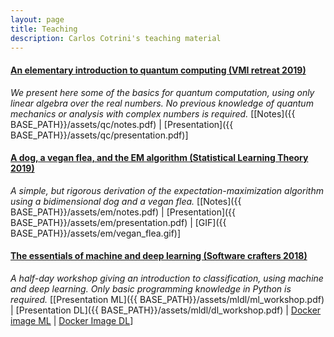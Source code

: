 ```yaml
---
layout: page
title: Teaching
description: Carlos Cotrini's teaching material
---
```


#### <u>An elementary introduction to quantum computing (VMI retreat 2019)</u>
*We present here some of the basics for quantum computation, using only linear algebra over the real numbers. No previous knowledge of quantum mechanics or analysis with complex numbers is required.*
[[Notes]({{ BASE_PATH}}/assets/qc/notes.pdf) | [Presentation]({{ BASE_PATH}}/assets/qc/presentation.pdf)]

#### <u>A dog, a vegan flea, and the EM algorithm (Statistical Learning Theory 2019)</u>
*A simple, but rigorous derivation of the expectation-maximization algorithm using a bidimensional dog and a vegan flea.*
[[Notes]({{ BASE_PATH}}/assets/em/notes.pdf) | [Presentation]({{ BASE_PATH}}/assets/em/presentation.pdf) | [GIF]({{ BASE_PATH}}/assets/em/vegan_flea.gif)]

#### <u>The essentials of machine and deep learning (Software crafters 2018)</u>
*A half-day workshop giving an introduction to classification, using machine and deep learning. Only basic programming knowledge in Python is required.*
[[Presentation ML]({{ BASE_PATH}}/assets/mldl/ml_workshop.pdf) | [Presentation DL]({{ BASE_PATH}}/assets/mldl/dl_workshop.pdf) | [Docker image ML](https://hub.docker.com/r/carloscotrini/mlworkshop) | [Docker Image DL](https://hub.docker.com/r/carloscotrini/dlworkshop)]


<!-- Note: this is how to write a comment in HTML. Everything in here won't show up on your webpage.-->

<!--
To increase the size of the title, use fewer # in front of the paper title.
To decrease the size of the title, use more #. 
To remove the italics, remove the * before and after the description
To remove the underline from the title, remove the <u> tags (<u> and </u>)
-->
